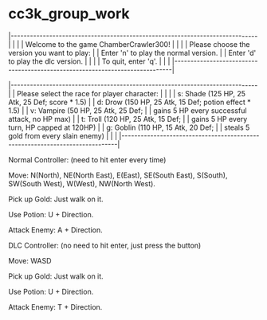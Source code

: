 # cc3k_group_work

|-----------------------------------------------------------------------------|
|                                                                             |
|                  Welcome to the game ChamberCrawler300!                     |
|                                                                             |
|  Please choose the version you want to play:                                |
|      Enter 'n' to play the normal version.                                  |
|      Enter 'd' to play the dlc version.                                     |
|                                                                             |
|  To quit, enter 'q'.                                                        |
|                                                                             |
|-----------------------------------------------------------------------------|


|-----------------------------------------------------------------------------|
| Please select the race for player character:                                |
|                                                                             |
|       s: Shade   (125 HP, 25 Atk, 25 Def; score * 1.5)                      |
|       d: Drow    (150 HP, 25 Atk, 15 Def; potion effect * 1.5)              |
|       v: Vampire (50 HP, 25 Atk, 25 Def;                                    |
|                     gains 5 HP every successful attack, no HP max)          |
|       t: Troll   (120 HP, 25 Atk, 15 Def;                                   |
|                     gains 5 HP every turn, HP capped at 120HP)              |
|       g: Goblin  (110 HP, 15 Atk, 20 Def;                                   |
|                     steals 5 gold from every slain enemy)                   |
|                                                                             |
|-----------------------------------------------------------------------------|



Normal Controller: (need to hit enter every time)

  Move: N(North), NE(North East), E(East), SE(South East), S(South), SW(South West), W(West), NW(North West).
  
  Pick up Gold: Just walk on it.
  
  Use Potion: U + Direction.
  
  Attack Enemy: A + Direction.
  
DLC Controller: (no need to hit enter, just press the button)

  Move: WASD
  
  Pick up Gold: Just walk on it.
  
  Use Potion: U + Direction.
  
  Attack Enemy: T + Direction.
  
